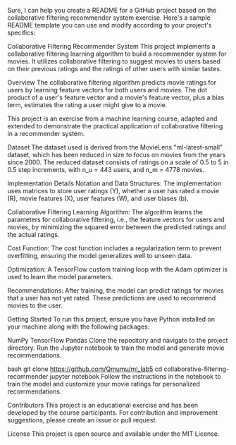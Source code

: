 
Sure, I can help you create a README for a GitHub project based on the collaborative filtering recommender system exercise. Here's a sample README template you can use and modify according to your project's specifics:

Collaborative Filtering Recommender System
This project implements a collaborative filtering learning algorithm to build a recommender system for movies. It utilizes collaborative filtering to suggest movies to users based on their previous ratings and the ratings of other users with similar tastes.

Overview
The collaborative filtering algorithm predicts movie ratings for users by learning feature vectors for both users and movies. The dot product of a user's feature vector and a movie's feature vector, plus a bias term, estimates the rating a user might give to a movie.

This project is an exercise from a machine learning course, adapted and extended to demonstrate the practical application of collaborative filtering in a recommender system.

Dataset
The dataset used is derived from the MovieLens "ml-latest-small" dataset, which has been reduced in size to focus on movies from the years since 2000. The reduced dataset consists of ratings on a scale of 0.5 to 5 in 0.5 step increments, with n_u = 443 users, and n_m = 4778 movies.

Implementation Details
Notation and Data Structures: The implementation uses matrices to store user ratings (Y), whether a user has rated a movie (R), movie features (X), user features (W), and user biases (b).

Collaborative Filtering Learning Algorithm: The algorithm learns the parameters for collaborative filtering, i.e., the feature vectors for users and movies, by minimizing the squared error between the predicted ratings and the actual ratings.

Cost Function: The cost function includes a regularization term to prevent overfitting, ensuring the model generalizes well to unseen data.

Optimization: A TensorFlow custom training loop with the Adam optimizer is used to learn the model parameters.

Recommendations: After training, the model can predict ratings for movies that a user has not yet rated. These predictions are used to recommend movies to the user.

Getting Started
To run this project, ensure you have Python installed on your machine along with the following packages:

NumPy
TensorFlow
Pandas
Clone the repository and navigate to the project directory. Run the Jupyter notebook to train the model and generate movie recommendations.

bash
git clone <https://github.com/Qmumu/ml_lab5>
cd collaborative-filtering-recommender
jupyter notebook
Follow the instructions in the notebook to train the model and customize your movie ratings for personalized recommendations.

Contributors
This project is an educational exercise and has been developed by the course participants. For contribution and improvement suggestions, please create an issue or pull request.

License
This project is open source and available under the MIT License.

